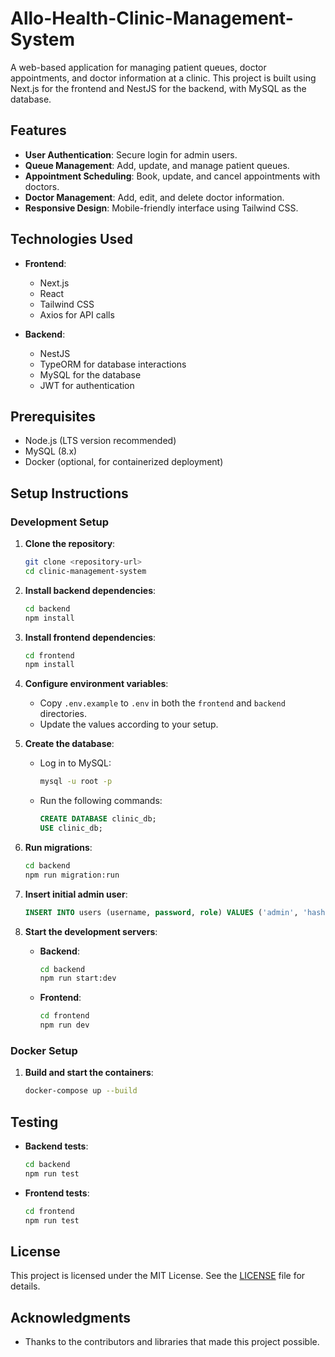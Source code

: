 # Allo-Health-Clinic-Management-System

A web-based application for managing patient queues, doctor appointments, and doctor information at a clinic. This project is built using Next.js for the frontend and NestJS for the backend, with MySQL as the database.

## Features

- **User Authentication**: Secure login for admin users.
- **Queue Management**: Add, update, and manage patient queues.
- **Appointment Scheduling**: Book, update, and cancel appointments with doctors.
- **Doctor Management**: Add, edit, and delete doctor information.
- **Responsive Design**: Mobile-friendly interface using Tailwind CSS.

## Technologies Used

- **Frontend**: 
  - Next.js
  - React
  - Tailwind CSS
  - Axios for API calls

- **Backend**: 
  - NestJS
  - TypeORM for database interactions
  - MySQL for the database
  - JWT for authentication

## Prerequisites

- Node.js (LTS version recommended)
- MySQL (8.x)
- Docker (optional, for containerized deployment)

## Setup Instructions

### Development Setup

1. **Clone the repository**:
   ```bash
   git clone <repository-url>
   cd clinic-management-system
   ```

2. **Install backend dependencies**:
   ```bash
   cd backend
   npm install
   ```

3. **Install frontend dependencies**:
   ```bash
   cd frontend
   npm install
   ```

4. **Configure environment variables**:
   - Copy `.env.example` to `.env` in both the `frontend` and `backend` directories.
   - Update the values according to your setup.

5. **Create the database**:
   - Log in to MySQL:
     ```bash
     mysql -u root -p
     ```
   - Run the following commands:
     ```sql
     CREATE DATABASE clinic_db;
     USE clinic_db;
     ```

6. **Run migrations**:
   ```bash
   cd backend
   npm run migration:run
   ```

7. **Insert initial admin user**:
   ```sql
   INSERT INTO users (username, password, role) VALUES ('admin', 'hashed_password_here', 'ADMIN');
   ```

8. **Start the development servers**:
   - **Backend**:
     ```bash
     cd backend
     npm run start:dev
     ```
   - **Frontend**:
     ```bash
     cd frontend
     npm run dev
     ```

### Docker Setup

1. **Build and start the containers**:
   ```bash
   docker-compose up --build
   ```

## Testing

- **Backend tests**:
  ```bash
  cd backend
  npm run test
  ```

- **Frontend tests**:
  ```bash
  cd frontend
  npm run test
  ```

## License

This project is licensed under the MIT License. See the [LICENSE](LICENSE) file for details.

## Acknowledgments

- Thanks to the contributors and libraries that made this project possible.
